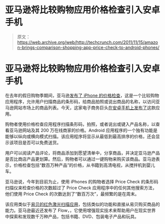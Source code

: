 # 亚马逊将比较购物应用价格检查引入安卓手机 

> 原文：<https://web.archive.org/web/http://techcrunch.com/2011/11/15/amazon-brings-comparison-shopping-app-price-check-to-android-phones/>

# 亚马逊将比较购物应用价格检查引入安卓手机

在去年的假日购物季期间，亚马逊[发布了 iPhone 的价格检查](https://web.archive.org/web/20230203162551/https://techcrunch.com/2010/11/22/amazons-new-iphone-app-offers-in-store-price-comparisons-one-click-purchases/)，这是一个比较购物应用程序，允许用户扫描商品的条形码，给商品拍照或说出商品的名称，以访问亚马逊网站市场上的商品列表。今天，这家电子商务巨头[在安卓手机上发布了](https://web.archive.org/web/20230203162551/http://www.businesswire.com/news/home/20111115005673/en/Price-Check-Amazon-App-Expands-Android-Platform)这款应用。

购物者使用价格检查应用程序扫描条形码，拍照，或者说出或键入产品名称，以查看亚马逊网站及其 200 万在线商家的价格。Android 应用程序的一个独有功能是能够以纵向或横向模式扫描。该应用程序将显示从最低到最高排序的价格，还会显示该项目是否可以免费送货。

用户可以阅读产品评论，将商品添加到愿望清单中，分享商品，并决定亚马逊产品是否比商店产品更划算。然后，购物者可以通过一键购物来购买该商品。亚马逊表示，价格检查包括“数百万种产品”的价格，从书籍到高清电视，从搅拌机到婴儿车。

亚马逊说，今年到目前为止，使用 iPhones 的购物者选择 Price Check 的条形码扫描仪来检查价格的次数超过了 Price Check 应用程序中的任何其他搜索方法，他们使用 Price Check 的次数达到了“数百万次”，最频繁的是在周末。

该应用类似于[易贝的红色激光扫描应用](https://web.archive.org/web/20230203162551/https://techcrunch.com/2010/12/07/that-was-quick-ebay-adds-milo-results-to-mobile-redlaser-apps/)，包括类似的功能和直接从易贝购买商品的能力。亚马逊最近还发布了 Flow，，它使用增强现实技术来帮助用户在现实世界中探索和发现数千万种产品，包括书籍、DVD、包装电子产品和玩具。